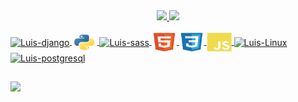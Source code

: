 
<!---
Luisero/Luisero is a ✨ special ✨ repository because its `README.md` (this file) appears on your GitHub profile.
You can click the Preview link to take a look at your changes.
--->


          
<div align="center">
  <a href="https://github.com/luisero">
  <img height="150em" src="https://github-readme-stats.vercel.app/api?username=luisero&show_icons=true&theme=react&include_all_commits=true&count_private=true"/>
  <img height="150em" src="https://github-readme-stats.vercel.app/api/top-langs/?username=luisero&layout=compact&langs_count=7&theme=react"/>
</div>
<div style="display: inline_block"><br>
  <img align="center" alt="Luis-django" height="30" width="40" src="https://img.icons8.com/color/344/django.png">
  <img align="center" alt="Luis-Python" height="30" width="40" src="https://raw.githubusercontent.com/devicons/devicon/master/icons/python/python-original.svg">
  <img align="center" alt="Luis-sass" height="30" width="40" src="https://img.icons8.com/color/344/sass.png">
  <img align="center" alt="Luis-HTML" height="30" width="40" src="https://raw.githubusercontent.com/devicons/devicon/master/icons/html5/html5-original.svg">
  <img align="center" alt="Luis-CSS" height="30" width="40" src="https://raw.githubusercontent.com/devicons/devicon/master/icons/css3/css3-original.svg">
  <img align="center" alt="Luis-Js" height="30" width="40" src="https://raw.githubusercontent.com/devicons/devicon/master/icons/javascript/javascript-plain.svg">
 <img align="center" alt="Luis-Linux" height="30" width="40" src="https://cdn.jsdelivr.net/gh/devicons/devicon/icons/linux/linux-original.svg">
 <img align="center" alt="Luis-postgresql" height="30" width="40"  src="https://cdn.jsdelivr.net/gh/devicons/devicon/icons/postgresql/postgresql-original-wordmark.svg">
  

  
  
  
  
  
  
      
          
  
</div>
  
  ##
 
<div> 
  
  
 	
  <a href="https://br.linkedin.com/in/luis-henrique-moura-da-silva-12570720a" target="_blank"><img src="https://img.shields.io/badge/-LinkedIn-%230077B5?style=for-the-badge&logo=linkedin&logoColor=white" target="_blank"></a> 
 

 
</div>
